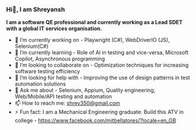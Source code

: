 ### Hi👋, I am Shreyansh
**I am a software QE professional and currently working as a Lead SDET with a global IT services organisation.**
<!--
**shreyansh268/shreyansh268** is a ✨ _special_ ✨ repository because its `README.md` (this file) appears on your GitHub profile.

Here are some ideas to get you started:
-->

- 🔭 I’m currently working on - Playwright (C#), WebDriverIO (JS), Selenium(C#)
- 🌱 I’m currently learning - Role of AI in testing and vice-versa, Microsoft Copilot, Asynchronous programming
- 👯 I’m looking to collaborate on - Optimization techniques for increasing software testing efficiency
- 🤔 I’m looking for help with - Improving the use of design patterns in test automation solutions 
- 💬 Ask me about - Selenium, Appium, Quality engineering, Web/Mobile/API testing and automation
- 📫 How to reach me: shrey350@gmail.com
- ⚡ Fun fact: I am a Mechanical Engineering graduate. Build this ATV in college - https://www.facebook.com/mitbellatores/?locale=en_GB


